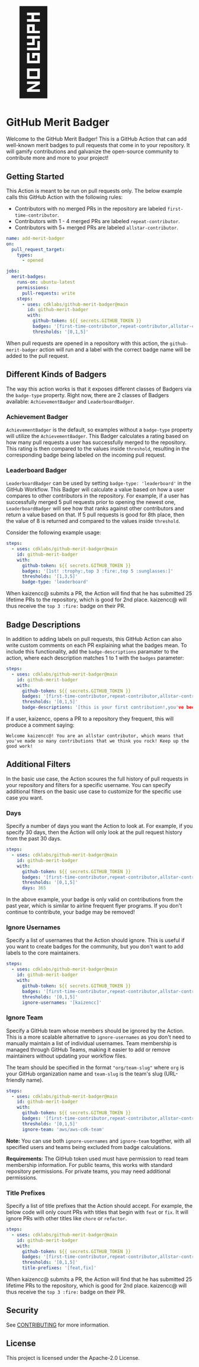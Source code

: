 # <span style="font-size:8em;">🦡</span>

# GitHub Merit Badger

Welcome to the GitHub Merit Badger! This is a GitHub Action that can add well-known
merit badges to pull requests that come in to your repository. It will gamify
contributions and galvanize the open-source community to contribute more and more
to your project!

## Getting Started

This Action is meant to be run on pull requests only. The below example calls this
GitHub Action with the following rules:

- Contributors with no merged PRs in the repository are labeled `first-time-contributor`.
- Contributors with 1 - 4 merged PRs are labeled `repeat-contributor`.
- Contributors with 5+ merged PRs are labeled `allstar-contributor`.

```yaml
name: add-merit-badger
on:
  pull_request_target:
    types:
      - opened

jobs:
  merit-badges:
    runs-on: ubuntu-latest
    permissions:
      pull-requests: write
    steps:
      - uses: cdklabs/github-merit-badger@main
        id: github-merit-badger
        with:
          github-token: ${{ secrets.GITHUB_TOKEN }}
          badges: '[first-time-contributor,repeat-contributor,allstar-contributor]'
          thresholds: '[0,1,5]'
```

When pull requests are opened in a repository with this action, the `github-merit-badger`
action will run and a label with the correct badge name will be added to the pull request.

## Different Kinds of Badgers

The way this action works is that it exposes different classes of Badgers via the `badge-type`
property. Right now, there are 2 classes of Badgers available: `AchievementBadger` and `LeaderboardBadger`.

### Achievement Badger

`AchievementBadger` is the default, so examples without a `badge-type` property will utilize the
`AchievementBadger`. This Badger calculates a rating based on how many pull requests a user
has successfully merged to the repository. This rating is then compared to the values inside `threshold`,
resulting in the corresponding badge being labeled on the incoming pull request.

### Leaderboard Badger

`LeaderboardBadger` can be used by setting `badge-type: 'leaderboard'` in the GitHub Workflow. This Badger
will calculate a value based on how a user compares to other contributors in the repository. For example,
if a user has successfully merged 5 pull requests prior to opening the newest one, `LeaderboardBadger` will
see how that ranks against other contributors and return a value based on that. If 5 pull requests is good
for 8th place, then the value of 8 is returned and compared to the values inside `threshold`.

Consider the following example usage:

```yaml
steps:
  - uses: cdklabs/github-merit-badger@main
    id: github-merit-badger
    with:
      github-token: ${{ secrets.GITHUB_TOKEN }}
      badges: '[1st! :trophy:,top 3 :fire:,top 5 :sunglasses:]'
      thresholds: '[1,3,5]'
      badge-type: 'leaderboard'
```

When kaizencc@ submits a PR, the Action will find that he has submitted 25 lifetime PRs to the repository, which is good for 2nd place. kaizencc@ will thus receive the `top 3 :fire:` badge on their PR.

## Badge Descriptions

In addition to adding labels on pull requests, this GitHub Action can also write custom
comments on each PR explaining what the badges mean. To include this functionality,
add the `badge-descriptions` paramater to the action, where each description matches 1
to 1 with the `badges` parameter:

```yaml
steps:
  - uses: cdklabs/github-merit-badger@main
    id: github-merit-badger
    with:
      github-token: ${{ secrets.GITHUB_TOKEN }}
      badges: '[first-time-contributor,repeat-contributor,allstar-contributor]'
      thresholds: '[0,1,5]'
      badge-descriptions: '[this is your first contribution!,you've been here before, welcome back!,you've made so many contributions that we think you rock!]'
```

If a user, kaizencc, opens a PR to a repository they frequent, this will produce a
comment saying:

```
Welcome kaizencc@! You are an allstar contributor, which means that you've made so many contributions that we think you rock! Keep up the good work!
```

## Additional Filters

In the basic use case, the Action scoures the full history of pull requests in your 
repository and filters for a specific username. You can specify additional filters on
the basic use case to customize for the specific use case you want.

### Days

Specify a number of days you want the Action to look at. For example, if you specify
30 days, then the Action will only look at the pull request history from the past 30 days.

```yaml
steps:
  - uses: cdklabs/github-merit-badger@main
    id: github-merit-badger
    with:
      github-token: ${{ secrets.GITHUB_TOKEN }}
      badges: '[first-time-contributor,repeat-contributor,allstar-contributor]'
      thresholds: '[0,1,5]'
      days: 365
```

In the above example, your badge is only valid on contributions from the past year, which
is similar to airline frequent flyer programs. If you don't continue to contribute, your
badge may be removed!

### Ignore Usernames

Specify a list of usernames that the Action should ignore. This is useful if you want to
create badges for the community, but you don't want to add labels to the core maintainers.

```yaml
steps:
  - uses: cdklabs/github-merit-badger@main
    id: github-merit-badger
    with:
      github-token: ${{ secrets.GITHUB_TOKEN }}
      badges: '[first-time-contributor,repeat-contributor,allstar-contributor]'
      thresholds: '[0,1,5]'
      ignore-usernames: '[kaizencc]'
```

### Ignore Team

Specify a GitHub team whose members should be ignored by the Action. This is a more scalable
alternative to `ignore-usernames` as you don't need to manually maintain a list of individual
usernames. Team membership is managed through GitHub Teams, making it easier to add or remove
maintainers without updating your workflow files.

The team should be specified in the format `"org/team-slug"` where `org` is your GitHub
organization name and `team-slug` is the team's slug (URL-friendly name).

```yaml
steps:
  - uses: cdklabs/github-merit-badger@main
    id: github-merit-badger
    with:
      github-token: ${{ secrets.GITHUB_TOKEN }}
      badges: '[first-time-contributor,repeat-contributor,allstar-contributor]'
      thresholds: '[0,1,5]'
      ignore-team: 'aws/aws-cdk-team'
```

**Note:** You can use both `ignore-usernames` and `ignore-team` together, with all specified users and teams being excluded
from badge calculations.

**Requirements:** The GitHub token used must have permission to read team membership information.
For public teams, this works with standard repository permissions. For private teams, you may
need additional permissions.

### Title Prefixes

Specify a list of title prefixes that the Action should accept. For example, the below code
will only count PRs with titles that begin with `feat` or `fix`. It will ignore PRs with other
titles like `chore` or `refactor`.

```yaml
steps: 
  - uses: cdklabs/github-merit-badger@main
    id: github-merit-badger
    with:
      github-token: ${{ secrets.GITHUB_TOKEN }}
      badges: '[first-time-contributor,repeat-contributor,allstar-contributor]'
      thresholds: '[0,1,5]'
      title-prefixes: '[feat,fix]'
```

When kaizencc@ submits a PR, the Action will find that he has submitted 25 lifetime PRs to the repository, which is good for 2nd place. kaizencc@ will thus receive the `top 3 :fire:` badge on their PR.

## Security

See [CONTRIBUTING](CONTRIBUTING.md#security-issue-notifications) for more information.

## License

This project is licensed under the Apache-2.0 License.
